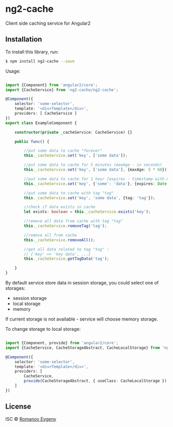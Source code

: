 # ng2-cache

Client side caching service for Angular2

## Installation

To install this library, run:

```bash
$ npm install ng2-cache --save
```

Usage:

```typescript

import {Component} from 'angular2/core';
import {CacheService} from 'ng2-cache/ng2-cache';

@Component({
    selector: 'some-selector',
    template: '<div>Template</div>',
    providers: [ CacheService ]
})
export class ExampleComponent {

    constructor(private _cacheService: CacheService) {}

    public func() {

        //put some data to cache "forever"
        this._cacheService.set('key', ['some data']);

        //put some data to cache for 5 minutes (maxAge - in seconds)
        this._cacheService.set('key', ['some data'], {maxAge: 5 * 60});

        //put some data to cache for 1 hour (expires - timestamp with milliseconds)
        this._cacheService.set('key', {'some': 'data'}, {expires: Date.now() + 1000 * 60 * 60});

        //put some data to cache with tag "tag"
        this._cacheService.set('key', 'some data', {tag: 'tag'});

        //check if data exists in cache
        let exists: boolean = this._cacheService.exists('key');

        //remove all data from cache with tag "tag"
        this._cacheService.removeTag('tag');

        //remove all from cache
        this._cacheService.removeAll();

        //get all data related to tag "tag" :
        // {'key' => 'key data', ...}
        this._cacheService.getTagData('tag');

    }
}

```

By default service store data in session storage, you could select one of storages:
 - session storage
 - local storage
 - memory

If current storage is not available - service will choose memory storage.

To change storage to local storage:

```typescript

import {Component, provide} from 'angular2/core';
import {CacheService, CacheStorageAbstract, CacheLocalStorage} from 'ng2-cache/ng2-cache';

@Component({
    selector: 'some-selector',
    template: '<div>Template</div>',
    providers: [
        CacheService,
        provide(CacheStorageAbstract, { useClass: CacheLocalStorage })
    ]
})

```

## License

ISC © [Romanov Evgeny](https://github.com/Jackson88)

